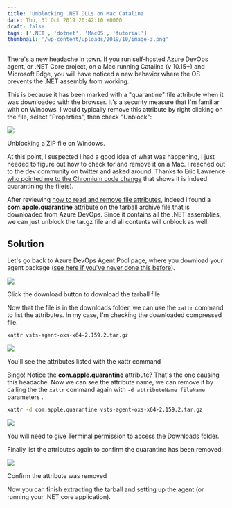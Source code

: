 ```yaml
---
title: 'Unblocking .NET DLLs on Mac Catalina'
date: Thu, 31 Oct 2019 20:42:10 +0000
draft: false
tags: ['.NET', 'dotnet', 'MacOS', 'tutorial']
thumbnail: '/wp-content/uploads/2019/10/image-3.png'
---
```


There's a new headache in town. If you run self-hosted Azure DevOps agent, or .NET Core project, on a Mac running Catalina (v 10.15+) and Microsoft Edge, you will have noticed a new behavior where the OS prevents the .NET assembly from working.

This is because it has been marked with a "quarantine" file attribute when it was downloaded with the browser. It's a security measure that I'm familiar with on Windows. I would typically remove this attribute by right clicking on the file, select "Properties", then check "Unblock":

![](/wp-content/uploads/2019/10/image-5.png)

Unblocking a ZIP file on Windows.

At this point, I suspected I had a good idea of what was happening, I just needed to figure out how to check for and remove it on a Mac. I reached out to the dev community on twitter and asked around. Thanks to Eric Lawrence [who pointed me to the Chromium code change](https://twitter.com/ericlaw/status/1189655083354476544) that shows it is indeed quarantining the file(s).

After reviewing [how to read and remove file attributes](http://osxdaily.com/2018/05/03/view-remove-extended-attributes-file-mac/), indeed I found a **com.apple.quarantine** attribute on the tarball archive file that is downloaded from Azure DevOps. Since it contains all the .NET assemblies, we can just unblock the tar.gz file and all contents will unblock as well.

Solution
--------

Let's go back to Azure DevOps Agent Pool page, where you download your agent package ([see here if you've never done this before](https://docs.microsoft.com/en-us/azure/devops/pipelines/agents/v2-osx?view=azure-devops)).

![](/wp-content/uploads/2019/10/image-1-1024x725.png)

Click the download button to download the tarball file

Now that the file is in the downloads folder, we can use the `xattr` command to list the attributes. In my case, I'm checking the downloaded compressed file.

```bash
xattr vsts-agent-oxs-x64-2.159.2.tar.gz
```

![](/wp-content/uploads/2019/10/image-2.png)

You'll see the attributes listed with the xattr command

Bingo! Notice the **com.apple.quarantine** attribute? That's the one causing this headache. Now we can see the attribute name, we can remove it by calling the the `xattr` command again with `-d attributeName fileName` parameters .

```bash
xattr -d com.apple.quarantine vsts-agent-oxs-x64-2.159.2.tar.gz
```

![](/wp-content/uploads/2019/10/image-3.png)

You will need to give Terminal permission to access the Downloads folder.

Finally list the attributes again to confirm the quarantine has been removed:

![](/wp-content/uploads/2019/10/image-4.png)

Confirm the attribute was removed

Now you can finish extracting the tarball and setting up the agent (or running your .NET core application).